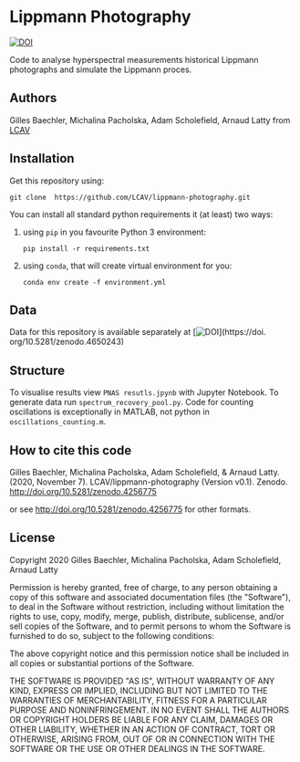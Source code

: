 # Lippmann Photography

[![DOI](https://zenodo.org/badge/DOI/10.5281/zenodo.4256774.svg)](https://doi.org/10.5281/zenodo.4256774)

Code to analyse hyperspectral measurements historical Lippmann photographs and simulate the Lippmann proces. 

## Authors

Gilles Baechler, Michalina Pacholska, Adam Scholefield, Arnaud Latty from [LCAV](https://www.epfl.ch/labs/lcav/)

## Installation

Get this repository using:

    git clone  https://github.com/LCAV/lippmann-photography.git

You can install all standard python requirements it (at least) two ways:
 
1. using `pip` in you favourite Python 3 environment:
    ```
    pip install -r requirements.txt
    ```
2. using `conda`, that will create virtual environment for you:
    ```
    conda env create -f environment.yml
    ```

## Data
Data for this repository is available separately at 
[![DOI](https://zenodo.org/badge/DOI/10.5281/zenodo.4650243.svg)](https://doi.
org/10.5281/zenodo.4650243)

## Structure

To visualise results view `PNAS resutls.jpynb` with Jupyter Notebook. 
To generate data run `spectrum_recovery_pool.py`. Code for counting oscillations 
is exceptionally in MATLAB, not python in `oscillations_counting.m`.

## How to cite this code

Gilles Baechler, Michalina Pacholska, Adam Scholefield, & Arnaud Latty. (2020, 
November 7). LCAV/lippmann-photography (Version v0.1). Zenodo. 
http://doi.org/10.5281/zenodo.4256775

or see http://doi.org/10.5281/zenodo.4256775 for other formats.
    
## License

Copyright 2020 Gilles Baechler, Michalina Pacholska, Adam Scholefield, Arnaud Latty

Permission is hereby granted, free of charge, to any person obtaining a copy of this software and associated documentation files (the "Software"), to deal in the Software without restriction, including without limitation the rights to use, copy, modify, merge, publish, distribute, sublicense, and/or sell copies of the Software, and to permit persons to whom the Software is furnished to do so, subject to the following conditions:

The above copyright notice and this permission notice shall be included in all copies or substantial portions of the Software.

THE SOFTWARE IS PROVIDED "AS IS", WITHOUT WARRANTY OF ANY KIND, EXPRESS OR IMPLIED, INCLUDING BUT NOT LIMITED TO THE WARRANTIES OF MERCHANTABILITY, FITNESS FOR A PARTICULAR PURPOSE AND NONINFRINGEMENT. IN NO EVENT SHALL THE AUTHORS OR COPYRIGHT HOLDERS BE LIABLE FOR ANY CLAIM, DAMAGES OR OTHER LIABILITY, WHETHER IN AN ACTION OF CONTRACT, TORT OR OTHERWISE, ARISING FROM, OUT OF OR IN CONNECTION WITH THE SOFTWARE OR THE USE OR OTHER DEALINGS IN THE SOFTWARE.
